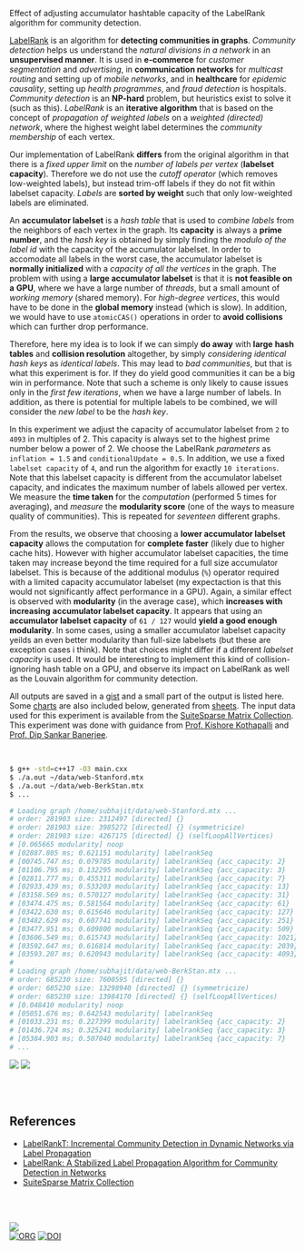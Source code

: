 Effect of adjusting accumulator hashtable capacity of the LabelRank algorithm
for community detection.

[LabelRank] is an algorithm for **detecting communities in graphs**. *Community*
*detection* helps us understand the *natural divisions in a network* in an
**unsupervised manner**. It is used in **e-commerce** for *customer*
*segmentation* and *advertising*, in **communication networks** for *multicast*
*routing* and setting up of *mobile networks*, and in **healthcare** for
*epidemic causality*, setting up *health programmes*, and *fraud detection* is
hospitals. *Community detection* is an **NP-hard** problem, but heuristics exist
to solve it (such as this). *LabelRank* is an **iterative algorithm** that is
based on the concept of *propagation of weighted labels* on a *weighted*
*(directed) network*, where the highest weight label determines the *community*
*membership* of each vertex.

Our implementation of LabelRank **differs** from the original algorithm in that
there is a *fixed upper limit* on the *number of labels per vertex* (**labelset**
**capacity**). Therefore we do not use the *cutoff operator* (which removes
low-weighted labels), but instead trim-off labels if they do not fit within
labelset capacity. *Labels* are **sorted by weight** such that only low-weighted
labels are eliminated.

An **accumulator labelset** is a *hash table* that is used to *combine labels*
from the neighbors of each vertex in the graph. Its **capacity** is always a
**prime number**, and the *hash key* is obtained by simply finding the *modulo*
*of the label id* with the capacity of the accumulator labelset. In order to
accomodate all labels in the worst case, the accumulator labelset is **normally**
**initialized** with a *capacity of all the vertices* in the graph. The problem
with using a **large accumulator labelset** is that it is **not feasible on a**
**GPU**, where we have a large number of *threads*, but a small amount of *working*
*memory* (shared memory). For *high-degree vertices*, this would have to be done
in the **global memory** instead (which is slow). In addition, we would have to
use `atomicCAS()` operations in order to **avoid collisions** which can further
drop performance.

Therefore, here my idea is to look if we can simply **do away** with **large**
**hash tables** and **collision resolution** altogether, by simply *considering*
*identical hash keys* as *identical labels*. This may lead to *bad communities*,
but that is what this experiment is for. If they do yield good communities it
can be a big win in performance. Note that such a scheme is only likely to cause
issues only in the *first few iterations*, when we have a large number of
labels. In addition, as there is potential for multiple labels to be combined,
we will consider the *new label* to be the *hash key*.

In this experiment we adjust the capacity of accumulator labelset from `2` to
`4093` in multiples of 2. This capacity is always set to the highest prime
number below a power of 2.  We choose the LabelRank *parameters* as
`inflation = 1.5` and `conditionalUpdate = 0.5`. In addition, we use a fixed
`labelset capacity` of `4`, and run the algorithm for exactly `10 iterations`.
Note that this labelset capacity is different from the accumulator labelset capacity,
and indicates the maximum number of labels allowed per vertex. We measure the
**time taken** for the *computation* (performed 5 times for averaging), and
*measure* the **modularity score** (one of the ways to measure quality of
communities). This is repeated for *seventeen* different graphs.

From the results, we observe that choosing a **lower accumulator labelset**
**capacity** allows the computation for **complete faster** (likely due to higher
cache hits). However with higher accumulator labelset capacities, the time taken
may increase beyond the time required for a full size accumulator labelset. This
is because of the additional modulus (`%`) operator required with a limited
capacity accumulator labelset (my expectaction is that this would not
significantly affect performance in a GPU). Again, a similar effect is observed
with **modularity** (in the average case), which **increases with increasing**
**accumulator labelset capacity**. It appears that using an **accumulator labelset**
**capacity** of `61 / 127` would **yield a good enough modularity**. In some
cases, using a smaller accumulator labelset capacity yeilds an even better
modularity than full-size labelsets (but these are exception cases i think).
Note that choices might differ if a different *labelset capacity* is used. It
would be interesting to implement this kind of collision-ignoring hash table on
a GPU, and observe its impact on LabelRank as well as the Louvain algorithm for
community detection.

All outputs are saved in a [gist] and a small part of the output is listed here.
Some [charts] are also included below, generated from [sheets]. The input data
used for this experiment is available from the [SuiteSparse Matrix Collection].
This experiment was done with guidance from [Prof. Kishore Kothapalli] and
[Prof. Dip Sankar Banerjee].

<br>

```bash
$ g++ -std=c++17 -O3 main.cxx
$ ./a.out ~/data/web-Stanford.mtx
$ ./a.out ~/data/web-BerkStan.mtx
$ ...

# Loading graph /home/subhajit/data/web-Stanford.mtx ...
# order: 281903 size: 2312497 [directed] {}
# order: 281903 size: 3985272 [directed] {} (symmetricize)
# order: 281903 size: 4267175 [directed] {} (selfLoopAllVertices)
# [0.065665 modularity] noop
# [02887.805 ms; 0.621151 modularity] labelrankSeq
# [00745.747 ms; 0.079785 modularity] labelrankSeq {acc_capacity: 2}
# [01106.795 ms; 0.132295 modularity] labelrankSeq {acc_capacity: 3}
# [02811.777 ms; 0.455311 modularity] labelrankSeq {acc_capacity: 7}
# [02933.439 ms; 0.533203 modularity] labelrankSeq {acc_capacity: 13}
# [03158.569 ms; 0.570127 modularity] labelrankSeq {acc_capacity: 31}
# [03474.475 ms; 0.581564 modularity] labelrankSeq {acc_capacity: 61}
# [03422.630 ms; 0.615646 modularity] labelrankSeq {acc_capacity: 127}
# [03482.629 ms; 0.607741 modularity] labelrankSeq {acc_capacity: 251}
# [03477.951 ms; 0.609800 modularity] labelrankSeq {acc_capacity: 509}
# [03606.549 ms; 0.615743 modularity] labelrankSeq {acc_capacity: 1021}
# [03592.647 ms; 0.616814 modularity] labelrankSeq {acc_capacity: 2039}
# [03593.207 ms; 0.620943 modularity] labelrankSeq {acc_capacity: 4093}
#
# Loading graph /home/subhajit/data/web-BerkStan.mtx ...
# order: 685230 size: 7600595 [directed] {}
# order: 685230 size: 13298940 [directed] {} (symmetricize)
# order: 685230 size: 13984170 [directed] {} (selfLoopAllVertices)
# [0.048410 modularity] noop
# [05051.676 ms; 0.642543 modularity] labelrankSeq
# [01033.231 ms; 0.227399 modularity] labelrankSeq {acc_capacity: 2}
# [01436.724 ms; 0.325241 modularity] labelrankSeq {acc_capacity: 3}
# [05384.903 ms; 0.507040 modularity] labelrankSeq {acc_capacity: 7}
# ...
```

[![](https://i.imgur.com/faBohhP.png)][sheetp]
[![](https://i.imgur.com/7f9oVDw.png)][sheetp]

<br>
<br>


## References

- [LabelRankT: Incremental Community Detection in Dynamic Networks via Label Propagation](https://arxiv.org/abs/1305.2006)
- [LabelRank: A Stabilized Label Propagation Algorithm for Community Detection in Networks](https://arxiv.org/abs/1303.0868)
- [SuiteSparse Matrix Collection]

<br>
<br>

[![](https://i.imgur.com/r9CbaNA.jpg)](https://www.youtube.com/watch?v=4uXWszmV0_Q)<br>
[![ORG](https://img.shields.io/badge/org-puzzlef-green?logo=Org)](https://puzzlef.github.io)
[![DOI](https://zenodo.org/badge/514887250.svg)](https://zenodo.org/badge/latestdoi/514887250)


[Prof. Dip Sankar Banerjee]: https://sites.google.com/site/dipsankarban/
[Prof. Kishore Kothapalli]: https://faculty.iiit.ac.in/~kkishore/
[SuiteSparse Matrix Collection]: https://sparse.tamu.edu
[LabelRank]: https://arxiv.org/abs/1303.0868
[gist]: https://gist.github.com/wolfram77/52a8f10d9800a02ed27a34575198ef15
[charts]: https://imgur.com/a/z4xlfy4
[sheets]: https://docs.google.com/spreadsheets/d/16rPs-ERVQqnMoaCqaYizni8cdUwyU9Pf3A-mnovmYsM/edit?usp=sharing
[sheetp]: https://docs.google.com/spreadsheets/d/e/2PACX-1vSwZpgdzMXwPcVAUpTjCdgkrQpp_F-ui0V4dnyz6-WeUcuPoylnfQDwPGlgOYfWQ512hmAwwjneCYbn/pubhtml
